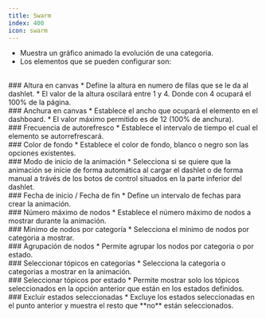 ```yaml
---
title: Swarm
index: 400
icon: swarm
---
```

* Muestra un gráfico animado la evolución de una categoria.
* Los elementos que se pueden configurar son:

<br />
### Altura en canvas
* Define la altura en numero de filas que se le da al dashlet.
* El valor de la altura oscilará entre 1 y 4. Donde con 4 ocupará el 100% de la página.

<br />
### Anchura en canvas
* Establece el ancho que ocupará el elemento en el dashboard.
* El valor máximo permitido es de 12 (100% de anchura).

<br/>
### Frecuencia de autorefresco
* Establece el intervalo de tiempo el cual el elemento se autorrefrescará.

<br />
###  Color de fondo
* Establece el color de fondo, blanco o negro son las opciones existentes.

<br />
### Modo de inicio de la animación
* Selecciona si se quiere que la animación se inicie de forma automática al cargar el dashlet o de forma manual a trávés de los botos de control situados en la parte inferior del dashlet.

<br />
### Fecha de inicio / Fecha de fin
* Define un intervalo de fechas para crear la animación.

<br />
### Número máximo de nodos
* Establece el número máximo de nodos a mostrar durante la animación. 

<br />
### Minimo de nodos por categoría
* Selecciona el minimo de nodos por categoria a mostrar.

<br />
### Agrupación de nodos
* Permite agrupar los nodos por categoria o por estado.

<br />
### Seleccionar tópicos en categorías
* Selecciona la categoria o categorias a mostrar en la animación.

<br />
### Seleccionar tópicos por estado
* Permite mostrar solo los tópicos seleccionados en la opción anterior que están en los estados definidos.

<br />
### Excluir estados seleccionadas
* Excluye los estados seleccionadas en el punto anterior y muestra el resto que **no** están seleccionados.
